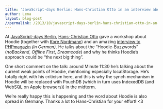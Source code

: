 ```yaml
---
title: 'JavaScript-days Berlin: Hans-Christian Otto in an interview about Hoodie'
author: Lena
layout: blog-post
//permalink: /2013/10/javascript-days-berlin-hans-christian-otto-in-an-interview-about-hoodie/
---
```

At [JavaScript-days Berlin][1], [Hans-Christian Otto][2] gave a workshop about Hoodie (together with [Kore Nordmann][3]) and an amazing [interview to PHPmagazin][4] *(in German)*. He talks about the &#8220;Hoodie-Buzzwords&#8221; (*noBackend*, *Offline First*, *Dreamcode*) and why he thinks Hoodie&#8217;s approach could be &#8220;the next big thing&#8221;.



One short comment on the talk: around Minute 11:30 he&#8217;s talking about the current weak points of Hoodie, mentioning especially localStorage. He&#8217;s totally right with his criticism here, and this is why the synch mechanism in Hoodie will be replaced with PouchDB (which in turn uses IndexedDB (and WebSQL on Apple browsers)) in the midterm.

We&#8217;re really happy this is happening and the word about Hoodie is also spread in Germany. Thanks a lot to Hans-Christian for your effort! <3

 [1]: http://javascript-days.de/
 [2]: http://twitter.com/muhdiekuh
 [3]: http://twitter.com/koredn
 [4]: http://phpmagazin.de/videos/Hans-Christian-Otto-spricht-ueber-Hoodie-167962
